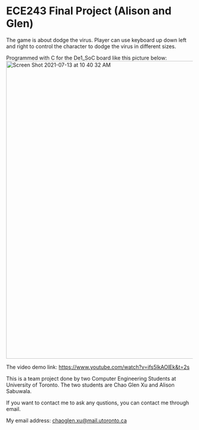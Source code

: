 
# ECE243 Final Project (Alison and Glen)
The game is about dodge the virus.
Player can use keyboard up down left and right to control the character to dodge the virus in different sizes.

Programmed with C for the De1_SoC board like this picture below:
<img width="802" alt="Screen Shot 2021-07-13 at 10 40 32 AM" src="https://user-images.githubusercontent.com/59375616/125472019-2d69d18d-d681-428d-8cb6-abe71f1d6199.png">


The video demo link: https://www.youtube.com/watch?v=ifs5lkAOlEk&t=2s


This is a team project done by two Computer Engineering Students at University of Toronto. The two students are Chao Glen Xu and Alison Sabuwala.

If you want to contact me to ask any qustions, you can contact me through email.


My email address: chaoglen.xu@mail.utoronto.ca
